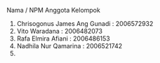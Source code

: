 Nama / NPM Anggota Kelompok
1. Chrisogonus James Ang Gunadi : 2006572932
2. Vito Waradana                : 2006482073
3. Rafa Elmira Afiani           : 2006486153
4. Nadhila Nur Qamarina         : 2006521742
5. 

